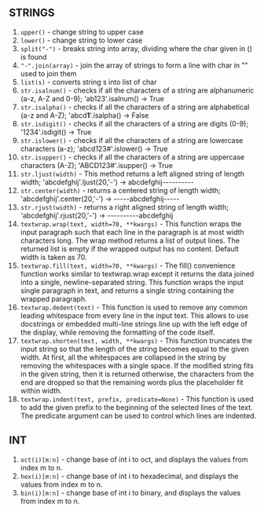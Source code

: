 ## STRINGS

1. `upper()` - change string to upper case 
2. `lower()` - change string to lower case
3. `split("-")` - breaks string into array, dividing where the char given in () is found
4. `"-".join(array)` - join the array of strings to form a line with char in "" used to join them
5. `list(s)` - converts string s into list of char
6. `str.isalnum()` - checks if all the characters of a string are alphanumeric (a-z, A-Z and 0-9); 'ab123'.isalnum() -> True
7. `str.isalpha()` - checks if all the characters of a string are alphabetical (a-z and A-Z); 'abcd**1**'.isalpha() -> False
8. `str.isdigit()` - checks if all the characters of a string are digits (0-9); '1234'.isdigit() -> True
9. `str.islower()` - checks if all the characters of a string are lowercase characters (a-z); 'abcd123#'.islower() -> True
10. `str.isupper()` - checks if all the characters of a string are uppercase characters (A-Z); 'ABCD123#'.isupper() -> True
11. `str.ljust(width)` - This method returns a left aligned string of length width; 'abcdefghij'.ljust(20,'-') -> abcdefghij----------  
12. `str.center(width)` - returns a centered string of length width; 'abcdefghij'.center(20,'-') -> -----abcdefghij-----
13. `str.rjust(width)` - returns a right aligned string of length width; 'abcdefghij'.rjust(20,'-') -> ----------abcdefghij
14.  `textwrap.wrap(text, width=70, **kwargs)` - This function wraps the input paragraph such that each line in the paragraph is at most width characters long. The wrap method returns a list of output lines. The returned list is empty if the wrapped output has no content. Default width is taken as 70.
15.  `textwrap.fill(text, width=70, **kwargs)` - The fill() convenience function works similar to textwrap.wrap except it returns the data joined into a single, newline-separated string. This function wraps the input single paragraph in text, and returns a single string containing the wrapped paragraph.
16. `textwrap.dedent(text)` - This function is used to remove any common leading whitespace from every line in the input text. This allows to use docstrings or embedded multi-line strings line up with the left edge of the display, while removing the formatting of the code itself.
17. `textwrap.shorten(text, width, **kwargs)` - This function truncates the input string so that the length of the string becomes equal to the given width. At first, all the whitespaces are collapsed in the string by removing the whitespaces with a single space. If the modified string fits in the given string, then it is returned otherwise, the characters from the end are dropped so that the remaining words plus the placeholder fit within width.
18. `textwrap.indent(text, prefix, predicate=None)` - This function is used to add the given prefix to the beginning of the selected lines of the text. The predicate argument can be used to control which lines are indented.

## INT
1. `oct(i)[m:n]` - change base of int i to oct, and displays the values from index m to n.
2. `hex(i)[m:n]` - change base of int i to hexadecimal, and displays the values from index m to n.
3. `bin(i)[m:n]` - change base of int i to binary, and displays the values from index m to n.
